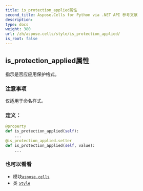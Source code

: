 ```yaml
---
title: is_protection_applied属性
second_title: Aspose.Cells for Python via .NET API 参考文献
description:
type: docs
weight: 380
url: /zh/aspose.cells/style/is_protection_applied/
is_root: false
---
```

## is_protection_applied属性

指示是否应应用保护格式。

### 注意事项

仅适用于命名样式。
### 定义：
```python
@property
def is_protection_applied(self):
    ...
@is_protection_applied.setter
def is_protection_applied(self, value):
    ...
```

### 也可以看看
* 模块[`aspose.cells`](../../)
* 类 [`Style`](/cells/python-net/zh/aspose.cells/style)
